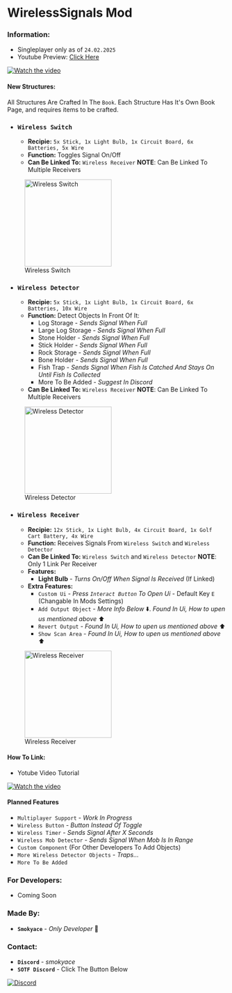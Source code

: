 ﻿# WirelessSignals Mod

### Information:
- Singleplayer only as of `24.02.2025`
- Youtube Preview: [Click Here](https://youtu.be/Hwry7umVms8)

[![Watch the video](https://img.youtube.com/vi/Hwry7umVms8/default.jpg)](https://youtu.be/Hwry7umVms8)
  
#### New Structures:
All Structures Are Crafted In The `Book`. Each Structure Has It's Own Book Page, and requires items to be crafted.
- ### **`Wireless Switch`**
  - **Recipie:** `5x Stick, 1x Light Bulb, 1x Circuit Board, 6x Batteries, 5x Wire`
  - **Function:** Toggles Signal On/Off
  - **Can Be Linked To:** `Wireless Receiver` **NOTE**: Can Be Linked To Multiple Receivers
<figure>
    <img src="https://i.imgur.com/YoQTmPq.png"
         alt="Wireless Switch"
         height="200"
         >
         <figcaption>Wireless Switch</figcaption>
</figure>

- ### **`Wireless Detector`**
  - **Recipie:** `5x Stick, 1x Light Bulb, 1x Circuit Board, 6x Batteries, 10x Wire`
  - **Function:** Detect Objects In Front Of It:
    - Log Storage - *Sends Signal When Full*
    - Large Log Storage - *Sends Signal When Full*
    - Stone Holder - *Sends Signal When Full*
    - Stick Holder - *Sends Signal When Full*
    - Rock Storage - *Sends Signal When Full*
    - Bone Holder - *Sends Signal When Full*
    - Fish Trap - *Sends Signal When Fish Is Catched And Stays On Until Fish Is Collected*
    - More To Be Added - *Suggest In Discord*
  - **Can Be Linked To:** `Wireless Receiver` **NOTE**: Can Be Linked To Multiple Receivers
<figure>
    <img src="https://i.imgur.com/4qGfjOR.png"
         alt="Wireless Detector"
         height="200"
         >
         <figcaption>Wireless Detector</figcaption>
</figure>

- ### **`Wireless Receiver`**
  - **Recipie:** `12x Stick, 1x Light Bulb, 4x Circuit Board, 1x Golf Cart Battery, 4x Wire`
  - **Function:** Receives Signals From `Wireless Switch` and `Wireless Detector`
  - **Can Be Linked To:** `Wireless Switch` and `Wireless Detector` **NOTE**: Only 1 Link Per Receiver
  - **Features:**
    - **Light Bulb** - *Turns On/Off When Signal Is Received* (If Linked)
  - **Extra Features:** 
    - `Custom Ui` - *Press `Interact Button` To Open Ui* - Default Key `E` (Changable In Mods Settings)
    - `Add Output Object` - *More Info Below* ⬇️. *Found In Ui, How to upen us mentioned above* ⬆️
    - `Revert Output` - *Found In Ui, How to upen us mentioned above* ⬆️
    - `Show Scan Area` - *Found In Ui, How to upen us mentioned above* ⬆️
<figure>
    <img src="https://i.imgur.com/SDZ5HIA.png"
         alt="Wireless Receiver"
         height="200"
         >
         <figcaption>Wireless Receiver</figcaption>
</figure>

#### How To Link:
- Yotube Video Tutorial

[![Watch the video](https://img.youtube.com/vi/aG8hdwYeNbo/default.jpg)](https://youtu.be/aG8hdwYeNbo)
  

#### Planned Features
- `Multiplayer Support` - *Work In Progress*
- `Wireless Button` - *Button Instead Of Toggle*
- `Wireless Timer` - *Sends Signal After X Seconds*
- `Wireless Mob Detector` - *Sends Signal When Mob Is In Range*
- `Custom Component` (For Other Developers To Add Objects)
- `More Wireless Detector Objects` - *Traps...*
- ```More To Be Added```


### For Developers:
- Coming Soon


### Made By:
- **`Smokyace`** - *Only Developer* 🙂

### Contact:
- **`Discord`** - *smokyace*
- **`SOTF Discord`** - Click The Button Below

[![Discord](https://img.shields.io/badge/Join-Discord-7289DA.svg?style=for-the-badge&logo=discord&logoColor=white)](https://discord.gg/sotf)
